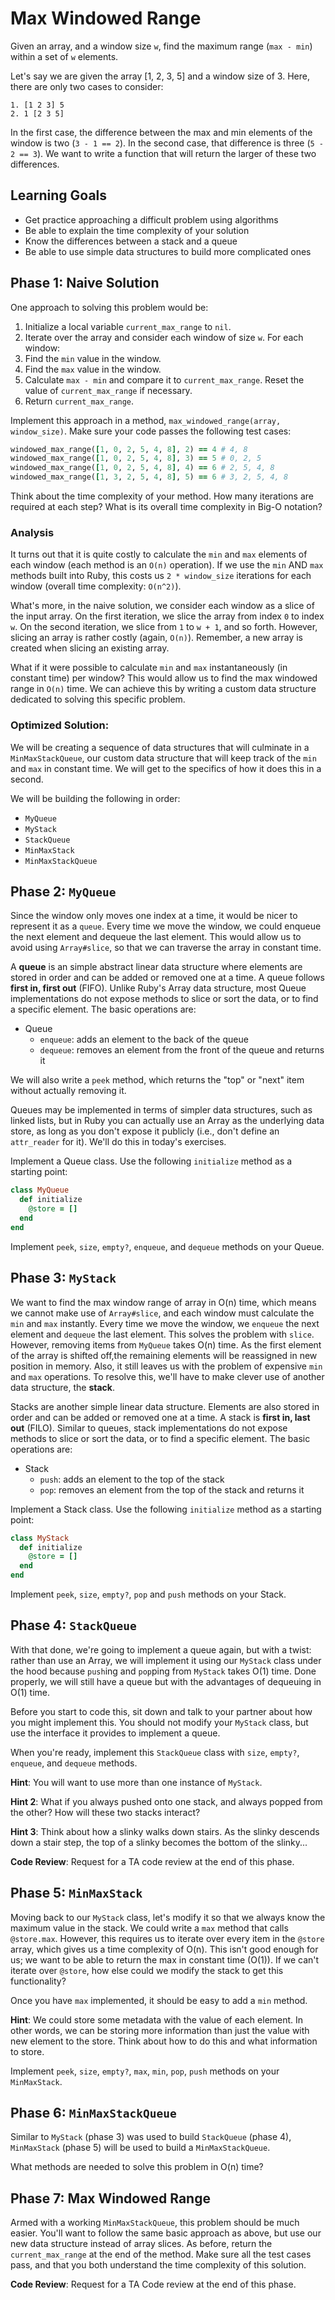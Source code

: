 # Max Windowed Range

Given an array, and a window size `w`, find the maximum range
(`max - min`) within a set of `w` elements.

Let's say we are given the array [1, 2, 3, 5] and a window size of 3.
Here, there are only two cases to consider:

```
1. [1 2 3] 5
2. 1 [2 3 5]
```

In the first case, the difference between the max and min elements of
the window is two (`3 - 1 == 2`). In the second case, that difference is
three (`5 - 2 == 3`). We want to write a function that will return the
larger of these two differences.

## Learning Goals

* Get practice approaching a difficult problem using algorithms
* Be able to explain the time complexity of your solution
* Know the differences between a stack and a queue
* Be able to use simple data structures to build more complicated ones

## Phase 1: Naive Solution

One approach to solving this problem would be:

1. Initialize a local variable `current_max_range` to `nil`.
2. Iterate over the array and consider each window of size `w`. For each
   window:
  1. Find the `min` value in the window.
  2. Find the `max` value in the window.
  3. Calculate `max - min` and compare it to `current_max_range`. Reset
  the value of `current_max_range` if necessary.
3. Return `current_max_range`.

Implement this approach in a method, `max_windowed_range(array,
window_size)`. Make sure your code passes the following test cases:

```ruby
windowed_max_range([1, 0, 2, 5, 4, 8], 2) == 4 # 4, 8
windowed_max_range([1, 0, 2, 5, 4, 8], 3) == 5 # 0, 2, 5
windowed_max_range([1, 0, 2, 5, 4, 8], 4) == 6 # 2, 5, 4, 8
windowed_max_range([1, 3, 2, 5, 4, 8], 5) == 6 # 3, 2, 5, 4, 8
```

Think about the time complexity of your method. How many iterations are
required at each step? What is its overall time complexity in Big-O
notation?

### Analysis

It turns out that it is quite costly to calculate the `min` and `max`
elements of each window (each method is an `O(n)` operation). If we use 
the `min` AND `max` methods built into Ruby, this costs us `2 * window_size` 
iterations for each window (overall time complexity: `O(n^2)`).

What's more, in the naive solution, we consider each window as a slice of the 
input array. On the first iteration, we slice the array from index `0` to
index `w`. On the second iteration, we slice from `1` to `w + 1`, and so
forth. However, slicing an array is rather costly (again, `O(n)`). 
Remember, a new array is created when slicing an existing array.

What if it were possible to calculate `min` and `max` instantaneously
(in constant time) per window? This would allow us to find the max windowed
range in `O(n)` time. We can achieve this by writing a custom data structure
dedicated to solving this specific problem.

### Optimized Solution:

We will be creating a sequence of data structures that will culminate in a
`MinMaxStackQueue`, our custom data structure that will keep track of the `min` 
and `max` in constant time. We will get to the specifics of how it does this 
in a second.

We will be building the following in order:

  + `MyQueue`
  + `MyStack`
  + `StackQueue`
  + `MinMaxStack`
  + `MinMaxStackQueue`

## Phase 2: `MyQueue`

Since the window only moves one index at a time, it would be nicer to
represent it as a `queue`. Every time we move the window, we could
enqueue the next element and dequeue the last element. This would allow
us to avoid using `Array#slice`, so that we can traverse the array
in constant time.

A **queue** is an simple abstract linear data structure where elements
are stored in order and can be added or removed one at a time. A queue
follows **first in, first out** (FIFO). Unlike Ruby's Array data structure,
most Queue implementations do not expose methods to slice or sort the data,
or to find a specific element. The basic operations are:

- Queue
  - `enqueue`: adds an element to the back of the queue
  - `dequeue`: removes an element from the front of the queue and
    returns it

We will also write a `peek` method, which returns the "top" or "next"
item without actually removing it.

Queues may be implemented in terms of simpler data structures, such as
linked lists, but in Ruby you can actually use an Array as the underlying
data store, as long as you don't expose it publicly (i.e., don't define an
`attr_reader` for it). We'll do this in today's exercises.

Implement a Queue class. Use the following `initialize` method as a
starting point:

```ruby
class MyQueue
  def initialize
    @store = []
  end
end
```

Implement `peek`, `size`, `empty?`, `enqueue`, and `dequeue` methods on your Queue.

## Phase 3: `MyStack`

We want to find the max window range of array in O(n) time, which means we
cannot make use of `Array#slice`, and each window must calculate the `min` and `max` 
instantly. Every time we move the window, we `enqueue` the next element and 
`dequeue` the last element. This solves the problem with `slice`.
However, removing items from `MyQueue` takes O(n) time. As the first element
of the array is shifted off,the remaining elements will be reassigned in new
position in memory. Also, it still leaves us with the problem of expensive 
`min` and `max` operations. To resolve this, we'll have to make clever use of
another data structure, the **stack**.

Stacks are another simple linear data structure. Elements are
also stored in order and can be added or removed one at a time. A stack
is **first in, last out** (FILO). Similar to queues, stack implementations
do not expose methods to slice or sort the data, or to find a specific element.
The basic operations are:

- Stack
  - `push`: adds an element to the top of the stack
  - `pop`: removes an element from the top of the stack and returns it

Implement a Stack class. Use the following `initialize` method as a
starting point:

```ruby
class MyStack
  def initialize
    @store = []
  end
end
```

Implement `peek`, `size`, `empty?`, `pop` and `push` methods on your Stack.

## Phase 4: `StackQueue`

With that done, we're going to implement a queue again, but with a twist: rather than use an
Array, we will implement it using our `MyStack` class under the hood because
`push`ing and `pop`ping from `MyStack` takes O(1) time. Done properly, we will 
still have a queue but with the advantages of dequeuing in O(1) time.

Before you start to code this, sit down and talk to your partner about
how you might implement this. You should not modify your `MyStack`
class, but use the interface it provides to implement a queue.

When you're ready, implement this `StackQueue` class with `size`, `empty?`,
`enqueue`, and `dequeue` methods.

**Hint**: You will want to use more than one instance of `MyStack`.

**Hint 2**: What if you always pushed onto one stack, and always popped
from the other? How will these two stacks interact?

**Hint 3**: Think about how a slinky walks down stairs. As the slinky descends
down a stair step, the top of a slinky becomes the bottom of the slinky...

**Code Review**: Request for a TA code review at the end of this phase.

## Phase 5: `MinMaxStack`

Moving back to our `MyStack` class, let's modify it so that we always know
the maximum value in the stack. We could write a `max` method that calls
`@store.max`. However, this requires us to iterate over every item in the
`@store` array, which gives us a time complexity of O(n). This isn't good
enough for us; we want to be able to return the max in constant time (O(1)).
If we can't iterate over `@store`, how else could we modify the stack to
get this functionality?

Once you have `max` implemented, it should be easy to add a `min`
method.

**Hint**: We could store some metadata with the value of each element.
In other words, we can be storing more information than just the value with
new element to the store. Think about how to do this and what information to store.

Implement `peek`, `size`, `empty?`, `max`, `min`, `pop`, `push` methods on your
`MinMaxStack`.

## Phase 6: `MinMaxStackQueue`

Similar to `MyStack` (phase 3) was used to build `StackQueue` (phase 4),
`MinMaxStack` (phase 5) will be used to build a `MinMaxStackQueue`.

What methods are needed to solve this problem in O(n) time?

## Phase 7: Max Windowed Range

Armed with a working `MinMaxStackQueue`, this problem should be much
easier. You'll want to follow the same basic approach as above, but use
our new data structure instead of array slices. As before, return the
`current_max_range` at the end of the method. Make sure all the test
cases pass, and that you both understand the time complexity of this
solution.

**Code Review**: Request for a TA Code review at the end of this phase.
